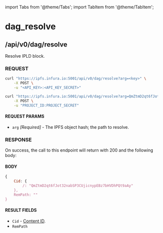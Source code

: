 import Tabs from '@theme/Tabs';
import TabItem from '@theme/TabItem';

# dag_resolve

## /api/v0/dag/resolve

Resolve IPLD block.

### REQUEST

<Tabs>
  <TabItem value="Syntax" label="Syntax" default>

```bash
curl "https://ipfs.infura.io:5001/api/v0/dag/resolve?arg=<key>" \
    -X POST \
    -u "<API_KEY>:<API_KEY_SECRET>"
```

  </TabItem>
  <TabItem value="Example" label="Example" >

```bash
curl "https://ipfs.infura.io:5001/api/v0/dag/resolve?arg=QmZtmD2qt6fJot32nabSP3CUjicnypEBz7bHVDhPQt9aAy" \
    -X POST \
    -u "PROJECT_ID:PROJECT_SECRET"
```

  </TabItem>
</Tabs>

#### REQUEST PARAMS

- `arg` _\[Required]_ - The IPFS object hash; the path to resolve.

### RESPONSE

On success, the call to this endpoint will return with 200 and the following body:

#### BODY

```js
{
    Cid: {
        /: "QmZtmD2qt6fJot32nabSP3CUjicnypEBz7bHVDhPQt9aAy"
    },
    RemPath: ""
}
```

#### RESULT FIELDS

- `Cid` - [Content ID](https://github.com/multiformats/cid).
- `RemPath`
